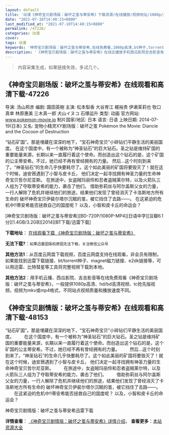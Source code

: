 ```yaml
---
layout: default
title: '动漫《神奇宝贝剧场版：破坏之茧与蒂安希》下载资源/在线播放/视频地址/1080p/高清/蓝光'
date: "2021-07-10T14:40:15+0800"
last_modified_at: "2021-07-10T14:40:15+0800"
permalink: /47226/
categories: 动漫
cover:
tags: 动漫
keywords: '神奇宝贝剧场版：破坏之茧与蒂安希,在线免费看,1080p高清,bt种子,torrent,百度云盘,magnet,磁力链,迅雷下载资源'
description: '《神奇宝贝剧场版：破坏之茧与蒂安希》在线云播放手机西瓜影院吉吉影音免费看，1080p高清bd/hd未删减完整版和tc抢先枪版，mkv/mp4格式，附带bt/torrent种子、magnet/磁力链、百度云盘、网盘资源迅雷下载链接'
---
```


>内容采集生成，如果链接失效，多试几个。


## 《神奇宝贝剧场版：破坏之茧与蒂安希》在线观看和高清下载-47226

导演: 汤山邦彦 编剧: 園田英樹 主演: 松本梨香 大谷育江 梶裕贵 伊濑茉莉也 牧口真幸 林原惠美 三木真一郎 犬山イヌコ 石塚运升 类型: 动画 官方网站: www.pokemon-movie.jp 制片国家/地区: 日本 语言: 日语 上映日期: 2014-07-19(日本) 又名: 宠物小精灵XY剧场版：破坏之茧 Pokémon the Movie: Diancie and the Cocoon of Destruction

“钻石矿国”。那是埋藏在深深的地下，“宝石神奇宝贝”小碎钻们平静生活的美丽国度。 在这个国度中，有一个被称为“神圣钻石”的巨大钻石。圣之钻是维持矿国的重要能量来源，长期以来一直履行着这个使命。而创造出这个钻石的是，这个矿国的公主蒂安希。不过，她已经不再有曾经拥有的力量。 然后…这个时刻到来了。“神圣钻石”的生命几乎快要耗尽了。这个如此美丽的矿国将要毁灭了！就在这个时候，迪安莤遇到了小智与皮卡丘， 他们决定一起寻找拥有神圣力量的生命神奇宝贝哲尔尼亚斯。 在旅途中，女盗贼玛丽伶和忍者盗贼莱尔特，以及火箭队三人组为了夺取蒂安希的能力，袭击了他们。 借助弥莉丝与阿尔盖斯父女的力量，一行人解除了危机并继续他们的旅途，结果他们发现了曾经消灭了卡洛斯地方所有生命的 破坏神奇宝贝伊裴尔塔尔沉眠的茧，被它挡住了去路——。 在这紧迫的危机中!!蒂安希能否拯救自己的国度呢？ 以及，小智和皮卡丘的命运会？


[神奇宝贝剧场版：破坏之茧与蒂安希][BD-720P/1080P-MP4][日语中字][豆瓣6.1分][1.4GB/3.2GB][2014][BT下载/迅雷下载]

**下载地址**： [在线观看下载 《神奇宝贝剧场版：破坏之茧与蒂安希》](https://www.btdx8.com/torrent/pokemon_the_movie_2014.html) 


**无法下载?**：`如果迅雷因版权原因无法下载，关注微信公众号 `

**其他方法1**：从百度云网盘下载视频，百度云网盘支持在线观看，非会员有限制，如果能找到迅雷下载链接、bt/torrent种子、magnet磁力链接、e2dk链接等，可以用迅雷、比特彗星等工具将完整视频下载到本地。

**其他方法2**：用手机云播、西瓜影院、吉吉影音等在线免费观看《神奇宝贝剧场版：破坏之茧与蒂安希》，一般提供1080p高清、hd/bd高清视频、tc抢先版视频，视频为mkv或mp4格式，不同站点视频质量和播放速度不同。


## 《神奇宝贝剧情版：破坏之茧与蒂安希》在线观看和高清下载-48153

“钻石矿国”。那是埋藏在深深的地下，“宝石神奇宝贝”小碎钻们平静生活的美丽国度。 　　在这个国度中，有一个被称为“神圣钻石”的巨大钻石。圣之钻是维持矿国的重要能量来源，长期以来一直履行着这个使命。而创造出这个钻石的是，这个矿国的公主蒂安希。不过，她已经不再有曾经拥有的力量。 　　然后…这个时刻到来了。&ldquo;神圣钻石”的生命几乎快要耗尽了。这个如此美丽的矿国将要毁灭了！就在这个时候，迪安莤遇到了小智与皮卡丘， 他们决定一起寻找拥有神圣力量的生命神奇宝贝哲尔尼亚斯。 　　在旅途中，女盗贼玛丽伶和忍者盗贼莱尔特，以及火箭队三人组为了夺取蒂安希的能力，袭击了他们。 　　借助弥莉丝与阿尔盖斯父女的力量，一行人解除了危机并继续他们的旅途，结果他们发现了曾经消灭了卡洛斯地方所有生命的 破坏神奇宝贝伊裴尔塔尔沉眠的茧，被它挡住了去路&mdash;—。 　　在这紧迫的危机中!!蒂安希能否拯救自己的国度呢？ 以及，小智和皮卡丘的命运会？


神奇宝贝剧情版：破坏之茧与蒂安希迅雷下载

**详情查看**： [《神奇宝贝剧情版：破坏之茧与蒂安希》详情介绍](/movie/48153/)， **查看更多**：[本站资源大全](/movie/t/all/)

